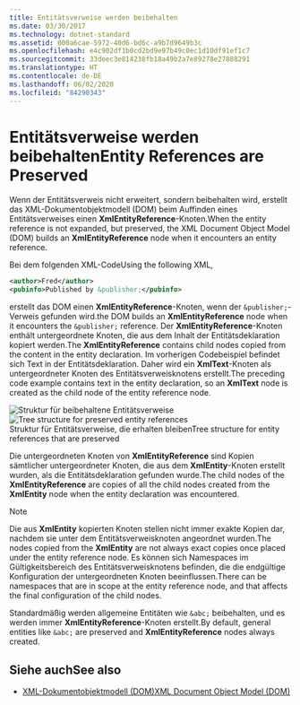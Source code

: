```yaml
---
title: Entitätsverweise werden beibehalten
ms.date: 03/30/2017
ms.technology: dotnet-standard
ms.assetid: 000a6cae-5972-40d6-bd6c-a9b7d9649b3c
ms.openlocfilehash: e4c902df1b0cd2bd9e97b49c0ec1d10df91ef1c7
ms.sourcegitcommit: 33deec3e814238fb18a49b2a7e89278e27888291
ms.translationtype: HT
ms.contentlocale: de-DE
ms.lasthandoff: 06/02/2020
ms.locfileid: "84290343"
---
```

# <a name="entity-references-are-preserved"></a><span data-ttu-id="8d6f4-102">Entitätsverweise werden beibehalten</span><span class="sxs-lookup"><span data-stu-id="8d6f4-102">Entity References are Preserved</span></span>
<span data-ttu-id="8d6f4-103">Wenn der Entitätsverweis nicht erweitert, sondern beibehalten wird, erstellt das XML-Dokumentobjektmodell (DOM) beim Auffinden eines Entitätsverweises einen **XmlEntityReference**-Knoten.</span><span class="sxs-lookup"><span data-stu-id="8d6f4-103">When the entity reference is not expanded, but preserved, the XML Document Object Model (DOM) builds an **XmlEntityReference** node when it encounters an entity reference.</span></span>  
  
 <span data-ttu-id="8d6f4-104">Bei dem folgenden XML-Code</span><span class="sxs-lookup"><span data-stu-id="8d6f4-104">Using the following XML,</span></span>  
  
```xml  
<author>Fred</author>  
<pubinfo>Published by &publisher;</pubinfo>  
```  
  
 <span data-ttu-id="8d6f4-105">erstellt das DOM einen **XmlEntityReference**-Knoten, wenn der `&publisher;`-Verweis gefunden wird.</span><span class="sxs-lookup"><span data-stu-id="8d6f4-105">the DOM builds an **XmlEntityReference** node when it encounters the `&publisher;` reference.</span></span> <span data-ttu-id="8d6f4-106">Der **XmlEntityReference**-Knoten enthält untergeordnete Knoten, die aus dem Inhalt der Entitätsdeklaration kopiert werden.</span><span class="sxs-lookup"><span data-stu-id="8d6f4-106">The **XmlEntityReference** contains child nodes copied from the content in the entity declaration.</span></span> <span data-ttu-id="8d6f4-107">Im vorherigen Codebeispiel befindet sich Text in der Entitätsdeklaration. Daher wird ein **XmlText**-Knoten als untergeordneter Knoten des Entitätsverweisknotens erstellt.</span><span class="sxs-lookup"><span data-stu-id="8d6f4-107">The preceding code example contains text in the entity declaration, so an **XmlText** node is created as the child node of the entity reference node.</span></span>  
  
 <span data-ttu-id="8d6f4-108">![Struktur für beibehaltene Entitätsverweise](media/xmlentityref-notexpanded-nodes.gif "xmlentityref_notexpanded_nodes")</span><span class="sxs-lookup"><span data-stu-id="8d6f4-108">![Tree structure for preserved entity references](media/xmlentityref-notexpanded-nodes.gif "xmlentityref_notexpanded_nodes")</span></span>  
<span data-ttu-id="8d6f4-109">Struktur für Entitätsverweise, die erhalten bleiben</span><span class="sxs-lookup"><span data-stu-id="8d6f4-109">Tree structure for entity references that are preserved</span></span>  
  
 <span data-ttu-id="8d6f4-110">Die untergeordneten Knoten von **XmlEntityReference** sind Kopien sämtlicher untergeordneter Knoten, die aus dem **XmlEntity**-Knoten erstellt wurden, als die Entitätsdeklaration gefunden wurde.</span><span class="sxs-lookup"><span data-stu-id="8d6f4-110">The child nodes of the **XmlEntityReference** are copies of all the child nodes created from the **XmlEntity** node when the entity declaration was encountered.</span></span>  
  
> [!NOTE]
> <span data-ttu-id="8d6f4-111">Die aus **XmlEntity** kopierten Knoten stellen nicht immer exakte Kopien dar, nachdem sie unter dem Entitätsverweisknoten angeordnet wurden.</span><span class="sxs-lookup"><span data-stu-id="8d6f4-111">The nodes copied from the **XmlEntity** are not always exact copies once placed under the entity reference node.</span></span> <span data-ttu-id="8d6f4-112">Es können sich Namespaces im Gültigkeitsbereich des Entitätsverweisknotens befinden, die die endgültige Konfiguration der untergeordneten Knoten beeinflussen.</span><span class="sxs-lookup"><span data-stu-id="8d6f4-112">There can be namespaces that are in scope at the entity reference node, and that affects the final configuration of the child nodes.</span></span>  
  
 <span data-ttu-id="8d6f4-113">Standardmäßig werden allgemeine Entitäten wie `&abc;` beibehalten, und es werden immer **XmlEntityReference**-Knoten erstellt.</span><span class="sxs-lookup"><span data-stu-id="8d6f4-113">By default, general entities like `&abc;` are preserved and **XmlEntityReference** nodes always created.</span></span>  
  
## <a name="see-also"></a><span data-ttu-id="8d6f4-114">Siehe auch</span><span class="sxs-lookup"><span data-stu-id="8d6f4-114">See also</span></span>

- [<span data-ttu-id="8d6f4-115">XML-Dokumentobjektmodell (DOM)</span><span class="sxs-lookup"><span data-stu-id="8d6f4-115">XML Document Object Model (DOM)</span></span>](xml-document-object-model-dom.md)
